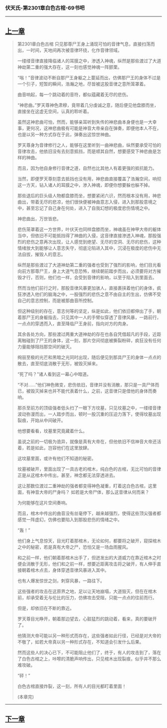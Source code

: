 ### 伏天氏-第2301章白色古棺-69书吧

--------
[上一章](./ca7cf05d3cfa473c4ddcc0b03c9a2162.md)
--------


>
>
>
>第2301章白色古棺
>只见那尊尸王身上涌现可怕的音律气息，直接扫荡而出，一时间，天地间再次被音律环绕，化作音律领域。
>
>一缕缕音律直接降临诸人的耳膜之中，渗透入神魂，纵然是那些渡过了大道神劫第二重的强大存在，这一刻也感觉神魂一阵颤栗。
>
>“嗡！”音律波动不断自那尸王身躯之上蔓延而出，仿佛那尸王的身体不过是一个引子，短暂的瞬间，浩瀚之地，尽皆被这股音律之意所笼罩着。
>
>曲音响起，每一个跳动着的音符，都似蕴藏着无尽的悲伤。
>
>“神悲曲。”罗天尊神色肃穆，竟带着几分虔诚之意，随后便见他盘膝而坐，直接坐在这虚无空间，认真的聆听着。
>
>虽然这神悲曲可怕，然而，能够亲耳听到失传的神悲曲本身便也是一大幸事，更何况，这神悲曲极有可能是神音大帝亲自在弹奏，即便他本人不在，也是以另一种方式存在于此，弹奏出这惊世神曲。
>
>罗天尊身为音律修行之人，能够在这里听到一曲神悲曲，纵然要承受可怕的音律攻击，他依旧没有去刻意抵挡，而是顺其自然，想要感受下神悲曲是怎样的神曲。
>
>而且，因为他自身修行音律之道，自然也比其他人有着更强的抵抗能力。
>
>当然，即便罗天尊刻意去抵挡也没有用，神悲曲直接覆盖了浩瀚空间，响彻这一方天，钻入诸人的耳膜之中，渗入神魂，即便你想要躲也躲不掉。
>
>那些退后的巨头级人物都盘膝而坐，想要紧闭六识，然而根本没有用，神悲曲出，带着无尽的悲凉，他们很快便被神曲意志入侵，进入到那股意境之中，甚至忘记了自己身在何处，进入了自我幻想的极度悲伤情境之中。
>
>神悲曲出，万世皆悲。
>
>悲伤笼罩着这一方世界，叶伏天也同样盘膝而坐，神魂虽在神甲大帝的躯体当中，但依旧不可能抵挡得了神曲的入侵，这音律直接渗透入神魂，那股强烈的悲伤之意再次出现，让人感觉到绝望、无尽的空洞、无尽的悲伤，这种情绪放大到能够让人意志失守，彻底沦陷进入其中，沉浸在极度的悲伤中无法自拔，摧毁人的意志。
>
>纵然是那些渡过了大道神劫第二重的强者也受到了强烈的影响，他们目光看向前方那尊尸王，身上大道气息恐怖，继续朝前踏步而出，必须要将对方摧毁才行，否则，他们也一样，会受到音律的影响，以至于陷入到里面去。
>
>然而当他们前行之时，那股音律风暴更加骇人，直接裹挟着他们的身体，疯狂渗透入他们的脑海之中，一股强烈的悲伤之意不由自主的生出，仿佛不受自己的意志控制，而是被那曲音所控制。
>
>但这种级别的存在，意志何等的坚定，纵是如此，他们依旧都伸出了手，朝着那尸王的身躯指去，只见其中一人的手臂似穿透了音律风暴，一路前行，一点点的穿透而入，直至降临尸王身前，指向对方的肉身。
>
>其余各处方向，那些渡过两重大道神劫的存在也各自凭借超凡的手段，近距离触碰到了尸王的身体，这一刻，那片空间彻底被撕裂粉碎，疯狂没有任何力量能够阻挡那空间的破灭。
>
>绚丽至极的光芒和黑暗之光同时出现，随后便见到那具尸王的身体一点点的散去，直至彻底消散于无形，被毁灭掉来。
>
>“死了吗？”诸人看到这一幕心中暗道。
>
>“不对……”他们神色微变，悲伤依旧，音律并没有消散，那只是一具尸体而已，被毁灭掉来也并不能代表着什么，之前，这音律只是借他的身体而奏响。
>
>那杀至前方的顶级强者低头扫了一眼下方坟墓，只见坟墓之中，一缕缕音律波动弥漫而出，一人踏步而出，顿时一股沉重的压迫力落下，使得坟墓出现裂痕，开始从中间破开。
>
>他想要看看，坟墓里究竟藏着什么。
>
>虽说之前的一切极为诡异，就像是真有大帝在，但他依旧不信神音大帝还活着，若是如此，岂容他们在这里放肆。
>
>这坟墓里面，或许有他们不知道的秘密。
>
>坟墓被破开，里面出现了一具古老的棺木，纯白色的古棺，无比可怕的音律正是从这棺木中传出，甚至，神念都无法穿透进去。
>
>这让那数位渡过二重神劫的强者都变得神色凝重，盯着这白色古棺，这里面，有神音大帝的尸身吗？
>如若是大帝尸体，那么这音律从何而来？
>
>为何能够在这片空间奏响。
>
>而且，棺木中传出的曲音没有丝毫停下，越来越强烈，使得这些顶尖强者都感觉一阵虚幻，仿佛也要陷入到那股悲伤的情绪之中。
>
>“轰！”
>
>他们身上气息惊天，目光盯着那棺木，无论如何，都要将之破开，窥探棺木之中的秘密，若是真有大帝之尸，恐怕又是一场血雨腥风。
>
>和之前一样，他们朝着那棺木出手了，但迸发出的大道威力在靠近棺木之时便会消散于无形，他们和之前一样，想要近距离攻击将之破开，有人伸手直接朝着棺木点去，身体穿透音律风暴进入其中。
>
>也有人爆发惊世之剑，刺穿风暴，一路往下。
>
>这些强者的攻击在这原界之地，足以让天地崩塌，大道毁灭，但在在棺木前，却承受着无与伦比的压力，仿佛攻击受阻，只能一点点的往前而行。
>
>但是，却依旧在不断的靠近。
>
>罗天尊目光睁开，朝着那边望去，心脏猛烈的跳动着，看来，真的要破开了。
>
>他猜测大帝可能以另一种形式而存在，这些强者如此行径，已经是对大帝的不敬了，如若大帝真以另一种形式存在，不知道会引发什么后果。
>
>然而这些人的决心已下，不可能阻止他们了，终于，有人的攻击到了，落在了白色古棺之上，咔嚓的清脆声响传出，只见棺木出现裂痕，似乎并不那么难攻破。
>
>“砰！”
>
>白色古棺直接炸裂，这一刻，所有人的目光都盯着里面！
>
>(本章完)
>
>

--------
[下一章](./1b3b0741a5e2ebf771dc997f6896a94d.md)
--------
